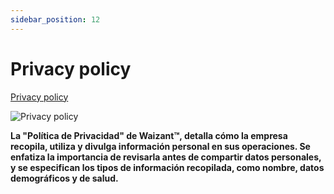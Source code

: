 ```yaml
---
sidebar_position: 12
---
```


# Privacy policy

[Privacy policy](https://www.waizant.com/privacy-policy)

![Privacy policy](/img/store-usuario/22.png )

**La "Política de Privacidad" de Waizant™, detalla cómo la empresa recopila, utiliza y divulga información personal en sus operaciones. Se enfatiza la importancia de revisarla antes de compartir datos personales, y se especifican los tipos de información recopilada, como nombre, datos demográficos y de salud.**
